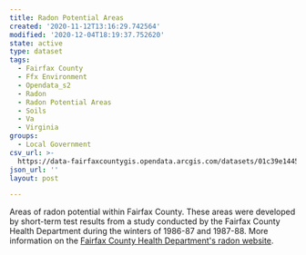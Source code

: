 ```yaml
---
title: Radon Potential Areas
created: '2020-11-12T13:16:29.742564'
modified: '2020-12-04T18:19:37.752620'
state: active
type: dataset
tags:
  - Fairfax County
  - Ffx Environment
  - Opendata_s2
  - Radon
  - Radon Potential Areas
  - Soils
  - Va
  - Virginia
groups:
  - Local Government
csv_url: >-
  https://data-fairfaxcountygis.opendata.arcgis.com/datasets/01c39e14455d4a8eb5544518f946a031_10.csv?outSR=%7B%22latestWkid%22%3A2283%2C%22wkid%22%3A102746%7D
json_url: ''
layout: post

---
```

Areas of radon potential within Fairfax County.  These areas were developed by short-term test results from a study conducted by the Fairfax County Health Department during the winters of 1986-87 and 1987-88. More information on the <a href='https://www.fairfaxcounty.gov/health/environment/air/radon' target='_blank'>Fairfax County Health Department's radon website</a>.

